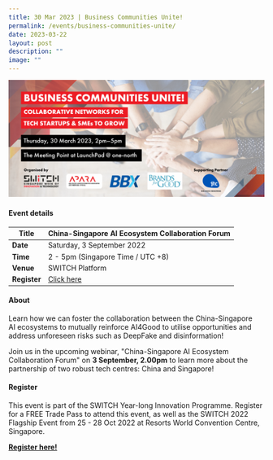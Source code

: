 ```yaml
---
title: 30 Mar 2023 | Business Communities Unite!
permalink: /events/business-communities-unite/
date: 2023-03-22
layout: post
description: ""
image: ""
---
```

![](/images/2023/202303_bcunite_banner_micepad_1242x568px_v1.png)

#### Event details


| **Title** | China-Singapore AI Ecosystem Collaboration Forum|
| -------- | -------- |
|**Date** | Saturday, 3 September 2022 
| **Time**    | 2 - 5pm (Singapore Time / UTC +8) |
|**Venue** | SWITCH Platform
| **Register** | [Click here](https://events.hubilo.com/switchsg/register) |

#### About
Learn how we can foster the collaboration between the China-Singapore AI ecosystems to mutually reinforce AI4Good to utilise opportunities and address unforeseen risks such as DeepFake and disinformation!  
  
Join us in the upcoming webinar, "China-Singapore AI Ecosystem Collaboration Forum" on **3 September, 2.00pm** to learn more about the partnership of two robust tech centres: China and Singapore!
#### Register

This event is part of the SWITCH Year-long Innovation Programme. Register for a FREE Trade Pass to attend this event, as well as the SWITCH 2022 Flagship Event from 25 - 28 Oct 2022 at Resorts World Convention Centre, Singapore. 

**[Register here! ](https://community.switchsg.org/register)**